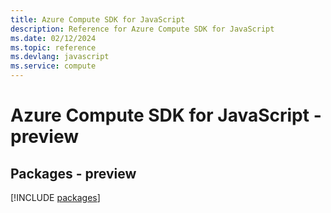 ```yaml
---
title: Azure Compute SDK for JavaScript
description: Reference for Azure Compute SDK for JavaScript
ms.date: 02/12/2024
ms.topic: reference
ms.devlang: javascript
ms.service: compute
---
```

# Azure Compute SDK for JavaScript - preview
## Packages - preview
[!INCLUDE [packages](compute-index.md)]